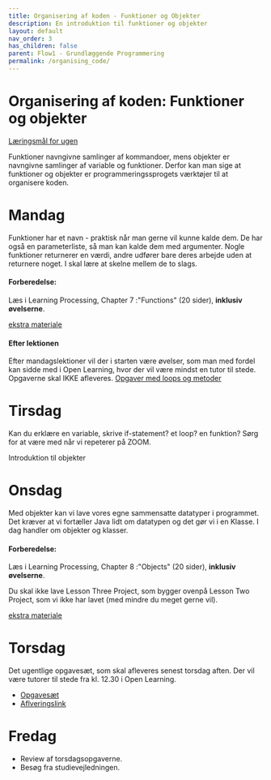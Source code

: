```yaml
---
title: Organisering af koden - Funktioner og Objekter
description: En introduktion til funktioner og objekter
layout: default
nav_order: 3
has_children: false
parent: Flow1 - Grundlæggende Programmering
permalink: /organising_code/
---
```



# Organisering af koden: Funktioner og objekter
[Læringsmål for ugen](./learningobjectives.md)

Funktioner navngivne samlinger af kommandoer, mens objekter er navngivne samlinger af variable og funktioner. Derfor kan man sige at funktioner og objekter er programmeringssprogets værktøjer til at organisere koden.



# Mandag

Funktioner har et navn - praktisk når man gerne vil kunne kalde dem. De har også en parameterliste, så man kan kalde dem med argumenter. Nogle funktioner returnerer en værdi, andre udfører bare deres arbejde uden at returnere noget. I skal lære at skelne mellem de to slags. 


#### Forberedelse:

Læs i Learning Processing, Chapter 7 :"Functions" (20 sider), **inklusiv øvelserne**.


[ekstra materiale](resources.md#Mandag)


#### Efter lektionen
Efter mandagslektioner vil der i starten være øvelser, som man med fordel kan sidde med i Open Learning, hvor der vil være mindst en tutor til stede. Opgaverne skal IKKE afleveres.
[Opgaver med loops og metoder](https://github.com/Dat1Cphbusiness/Mandagsopgaver/blob/main/3.md)


# Tirsdag

Kan du erklære en variable, skrive if-statement? et loop? en funktion? Sørg for at være med når vi repeterer på ZOOM.

Introduktion til objekter



# Onsdag

Med objekter kan vi lave vores egne sammensatte datatyper i programmet. Det kræver at vi fortæller Java lidt om datatypen og det gør vi i en Klasse.
I dag handler om objekter og klasser.


#### Forberedelse:
Læs i Learning Processing, Chapter 8 :"Objects" (20 sider), **inklusiv øvelserne**.

Du skal ikke lave Lesson Three Project, som bygger ovenpå Lesson Two Project, som vi ikke har lavet (med mindre du meget gerne vil).

[ekstra materiale](resources.md#Onsdag)



# Torsdag
Det ugentlige opgavesæt, som skal afleveres senest torsdag aften.
Der vil være tutorer til stede fra kl. 12.30 i Open Learning.

- [Opgavesæt](https://github.com/Dat1Cphbusiness/Torsdagsopgaver-2-functions-and-objects)
- [Aflveringslink]()


# Fredag
- Review af torsdagsopgaverne. 
- Besøg fra studievejledningen.



